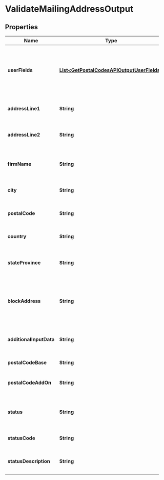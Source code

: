 

# ValidateMailingAddressOutput


## Properties

Name | Type | Description | Notes
------------ | ------------- | ------------- | -------------
**userFields** | [**List&lt;GetPostalCodesAPIOutputUserFields&gt;**](GetPostalCodesAPIOutputUserFields.md) | These fields are returned, unmodified, in the user_fields section of the response. |  [optional]
**addressLine1** | **String** | The first line of the validated address. |  [optional]
**addressLine2** | **String** | The second line of the validated address. |  [optional]
**firmName** | **String** | The validated firm or company name. |  [optional]
**city** | **String** | The validated city name. |  [optional]
**postalCode** | **String** | The validated ZIP Code or postal code. |  [optional]
**country** | **String** | The country name in English. |  [optional]
**stateProvince** | **String** | The validated state or province abbreviation. |  [optional]
**blockAddress** | **String** | The formatted address, as it would appear on a physical mail piece. |  [optional]
**additionalInputData** | **String** | Input data not used by the address validation process. |  [optional]
**postalCodeBase** | **String** | The 5-digit ZIP Code. |  [optional]
**postalCodeAddOn** | **String** | The 4-digit add-on part of the ZIP Code. |  [optional]
**status** | **String** | Reports the success or failure of the match attempt. |  [optional]
**statusCode** | **String** | Reason for failure, if there is one. |  [optional]
**statusDescription** | **String** | Description of the problem, if there is one. |  [optional]



